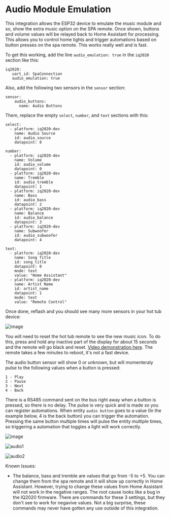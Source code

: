 # Audio Module Emulation

This integration allows the ESP32 device to emulate the music module and so, show the extra music option on the SPA remote. Once shown, buttons and volume values will be relayed back to Home Assistant for processing. This allows you to control home lights and trigger automations based on button presses on the spa remote. This works really well and is fast.

To get this working, add the line `audio_emulation: true` in the `iq2020` section like this:

```
iq2020:
   uart_id: SpaConnection
   audio_emulation: true
```

Also, add the following two sensors in the `sensor` section:

```
sensor:
    audio_buttons:
      name: Audio Buttons
```

Them, replace the empty `select`, `number`, and `text` sections with this:

```
select:
  - platform: iq2020-dev
    name: Audio Source
    id: audio_source
    datapoint: 0

number:
  - platform: iq2020-dev
    name: Volume
    id: audio_volume
    datapoint: 0
  - platform: iq2020-dev
    name: Tremble
    id: audio_tremble
    datapoint: 1
  - platform: iq2020-dev
    name: Bass
    id: audio_bass
    datapoint: 2
  - platform: iq2020-dev
    name: Balance
    id: audio_balance
    datapoint: 3
  - platform: iq2020-dev
    name: Subwoofer
    id: audio_subwoofer
    datapoint: 4

text:
  - platform: iq2020-dev
    name: Song Title
    id: song_title
    datapoint: 0
    mode: text
    value: "Home Assistant"
  - platform: iq2020-dev
    name: Artist Name
    id: artist_name
    datapoint: 1
    mode: text
    value: "Remote Control"
```

Once done, reflash and you should see many more sensors in your hot tub device:

![image](https://github.com/Ylianst/ESP-IQ2020/assets/1319013/9ba450ab-4dee-41e3-9b33-7bee60b0c5c4)

You will need to reset the hot tub remote to see the new music icon. To do this, press and hold any inactive part of the display for about 15 seconds and the remote will go black and reset. [Video demonstration here](https://youtu.be/od5SB6RIO1s?si=Db0cwpKzg9-m2b_o&t=14). The remote takes a few minutes to reboot, it's not a fast device.

The audio button sensor will show 0 or unknown, but will momenteraly pulse to the following values when a button is pressed:

```
1 - Play
2 - Pause
3 - Next
4 - Back
```

There is a RS485 command sent on the bus right away when a button is pressed, so there is no delay. The pulse is very quick and is made so you can register automations. When entity `audio button` goes to a value (In the example below, 4 is the back button) you can trigger the automation. Pressing the same button multiple times will pulse the entity multiple times, so triggering a automation that toggles a light will work correctly.

![image](https://github.com/Ylianst/ESP-IQ2020/assets/1319013/4733fbae-1796-4a15-81e1-31ec6ab28036)

![audio1](https://github.com/Ylianst/ESP-IQ2020/assets/1319013/a69a4daf-988e-4551-9632-7e24f7df4380)

![audio2](https://github.com/Ylianst/ESP-IQ2020/assets/1319013/f4381d2f-4501-499c-9310-606992fa220d)

Known Issues:

- The balance, bass and tremble are values that go from -5 to +5. You can change them from the spa remote and it will show up correctly in Home Assistant. However, trying to change these values from Home Assistant will not work in the negative ranges. The root cause looks like a bug in the IQ2020 firmware. There are commands for these 3 settings, but they don't see to work for negavive values. Not a big surprise, these commands may never have gotten any use outside of this integration.
